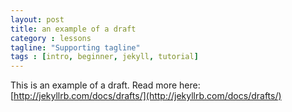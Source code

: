 ```yaml
---
layout: post
title: an example of a draft
category : lessons
tagline: "Supporting tagline"
tags : [intro, beginner, jekyll, tutorial]
---
```


This is an example of a draft. Read more here: [http://jekyllrb.com/docs/drafts/](http://jekyllrb.com/docs/drafts/)
